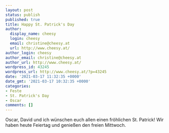 ```yaml
---
layout: post
status: publish
published: true
title: Happy St. Patrick's Day
author:
  display_name: cheesy
  login: cheesy
  email: christine@cheesy.at
  url: http://www.cheesy.at/
author_login: cheesy
author_email: christine@cheesy.at
author_url: http://www.cheesy.at/
wordpress_id: 43245
wordpress_url: http://www.cheesy.at/?p=43245
date: '2021-03-17 11:32:35 +0000'
date_gmt: '2021-03-17 10:32:35 +0000'
categories:
- Feste
- St. Patrick's Day
- Oscar
comments: []
---
```

<!-- wp:paragraph -->
Oscar, David und ich wünschen euch allen einen fröhlichen St. Patrick! Wir haben heute Feiertag und genießen den freien Mittwoch.
<!-- /wp:paragraph -->
<!-- wp:image {"id":43246} -->
<figure class="wp-block-image"><img src="{% link _posts/2021-03-17-happy-st-patricks-day-2/St-Patrick-2021-001.jpg %}" alt="" class="wp-image-43246"></figure>
<!-- /wp:image -->
